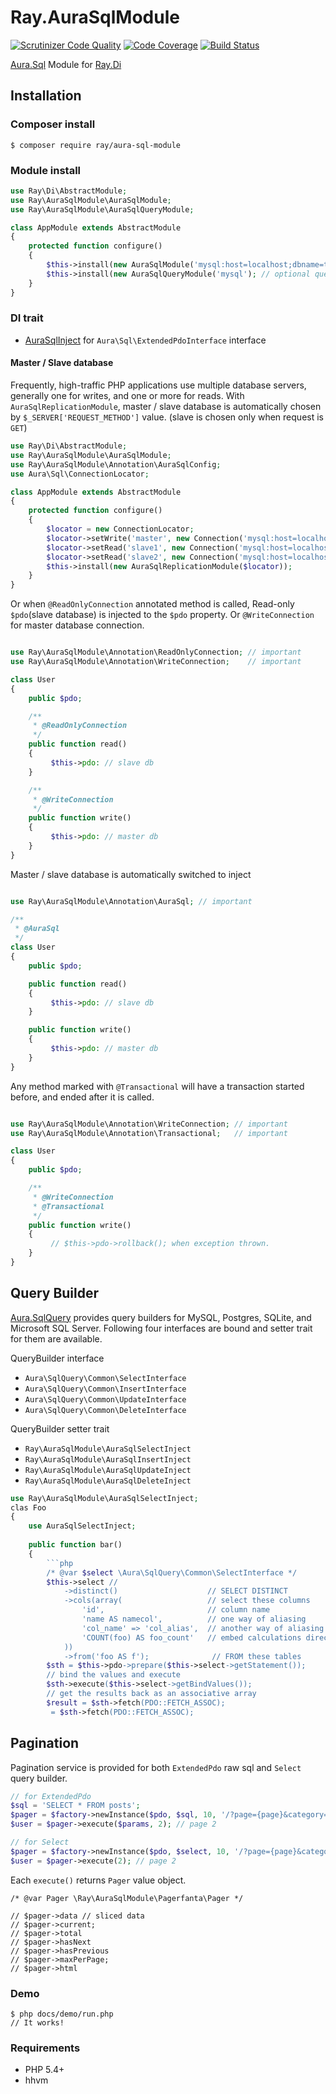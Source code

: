 # Ray.AuraSqlModule

[![Scrutinizer Code Quality](https://scrutinizer-ci.com/g/ray-di/Ray.AuraSqlModule/badges/quality-score.png?b=develop)](https://scrutinizer-ci.com/g/ray-di/Ray.AuraSqlModule/?branch=develop)
[![Code Coverage](https://scrutinizer-ci.com/g/ray-di/Ray.AuraSqlModule/badges/coverage.png?b=develop)](https://scrutinizer-ci.com/g/ray-di/Ray.AuraSqlModule/?branch=develop)
[![Build Status](https://travis-ci.org/ray-di/Ray.AuraSqlModule.svg?branch=1.x)](https://travis-ci.org/ray-di/Ray.AuraSqlModule)

[Aura.Sql](https://github.com/auraphp/Aura.Sql) Module for [Ray.Di](https://github.com/koriym/Ray.Di)

## Installation

### Composer install

    $ composer require ray/aura-sql-module
 
### Module install

```php
use Ray\Di\AbstractModule;
use Ray\AuraSqlModule\AuraSqlModule;
use Ray\AuraSqlModule\AuraSqlQueryModule;

class AppModule extends AbstractModule
{
    protected function configure()
    {
        $this->install(new AuraSqlModule('mysql:host=localhost;dbname=test', 'username', 'password');
        $this->install(new AuraSqlQueryModule('mysql'); // optional query builder
    }
}
```
### DI trait

 * [AuraSqlInject](https://github.com/ray-di/Ray.AuraSqlModule/blob/master/src/AuraSqlInject.php) for `Aura\Sql\ExtendedPdoInterface` interface
 
#### Master / Slave database

Frequently, high-traffic PHP applications use multiple database servers, generally one for writes, and one or more for reads.
With `AuraSqlReplicationModule`, master / slave database is automatically chosen by `$_SERVER['REQUEST_METHOD']` value. (slave is chosen only when request is `GET`)
 
```php
use Ray\Di\AbstractModule;
use Ray\AuraSqlModule\AuraSqlModule;
use Ray\AuraSqlModule\Annotation\AuraSqlConfig;
use Aura\Sql\ConnectionLocator;

class AppModule extends AbstractModule
{
    protected function configure()
    {
        $locator = new ConnectionLocator;
        $locator->setWrite('master', new Connection('mysql:host=localhost;dbname=master', 'username', 'password'));
        $locator->setRead('slave1', new Connection('mysql:host=localhost;dbname=slave1', 'username', 'password'));
        $locator->setRead('slave2', new Connection('mysql:host=localhost;dbname=slave2', 'username', 'password'));
        $this->install(new AuraSqlReplicationModule($locator));
    }
}

```

Or when `@ReadOnlyConnection` annotated method is called, Read-only `$pdo`(slave database) is injected to the `$pdo` property. Or `@WriteConnection` for master database connection.

```php

use Ray\AuraSqlModule\Annotation\ReadOnlyConnection; // important
use Ray\AuraSqlModule\Annotation\WriteConnection;    // important

class User
{
    public $pdo;

    /**
     * @ReadOnlyConnection
     */
    public function read()
    {
         $this->pdo: // slave db
    }

    /**
     * @WriteConnection
     */
    public function write()
    {
         $this->pdo: // master db
    }
}
```

Master / slave database is automatically switched to inject 

```php

use Ray\AuraSqlModule\Annotation\AuraSql; // important

/**
 * @AuraSql
 */
class User
{
    public $pdo;

    public function read()
    {
         $this->pdo: // slave db
    }

    public function write()
    {
         $this->pdo: // master db
    }
}
```

Any method marked with `@Transactional` will have a transaction started before, and ended after it is called.

```php

use Ray\AuraSqlModule\Annotation\WriteConnection; // important
use Ray\AuraSqlModule\Annotation\Transactional;   // important

class User
{
    public $pdo;

    /**
     * @WriteConnection
     * @Transactional
     */
    public function write()
    {
         // $this->pdo->rollback(); when exception thrown.
    }
}
```
## Query Builder

[Aura.SqlQuery](https://github.com/auraphp/Aura.SqlQuery) provides query builders for MySQL, Postgres, SQLite, and Microsoft SQL Server. Following four interfaces are bound and setter trait for them are available.

QueryBuilder interface
 * `Aura\SqlQuery\Common\SelectInterface`
 * `Aura\SqlQuery\Common\InsertInterface`
 * `Aura\SqlQuery\Common\UpdateInterface`
 * `Aura\SqlQuery\Common\DeleteInterface`

QueryBuilder setter trait
 * `Ray\AuraSqlModule\AuraSqlSelectInject`
 * `Ray\AuraSqlModule\AuraSqlInsertInject`
 * `Ray\AuraSqlModule\AuraSqlUpdateInject`
 * `Ray\AuraSqlModule\AuraSqlDeleteInject`

```php
use Ray\AuraSqlModule\AuraSqlSelectInject;
clas Foo
{
    use AuraSqlSelectInject;
    
    public function bar()
    {
        ```php
        /* @var $select \Aura\SqlQuery\Common\SelectInterface */
        $this->select // 
            ->distinct()                    // SELECT DISTINCT
            ->cols(array(                   // select these columns
                'id',                       // column name
                'name AS namecol',          // one way of aliasing
                'col_name' => 'col_alias',  // another way of aliasing
                'COUNT(foo) AS foo_count'   // embed calculations directly
            ))
            ->from('foo AS f');              // FROM these tables
        $sth = $this->pdo->prepare($this->select->getStatement());
        // bind the values and execute
        $sth->execute($this->select->getBindValues());
        // get the results back as an associative array
        $result = $sth->fetch(PDO::FETCH_ASSOC);
         = $sth->fetch(PDO::FETCH_ASSOC);
```

## Pagination

Pagination service is provided for both `ExtendedPdo` raw sql and `Select` query builder. 

```php
// for ExtendedPdo
$sql = 'SELECT * FROM posts';
$pager = $factory->newInstance($pdo, $sql, 10, '/?page={page}&category=sports'); // 10 items per page
$user = $pager->execute($params, 2); // page 2

// for Select
$pager = $factory->newInstance($pdo, $select, 10, '/?page={page}&category=sports');
$user = $pager->execute(2); // page 2
```

Each `execute()` returns `Pager` value object.

```
/* @var Pager \Ray\AuraSqlModule\Pagerfanta\Pager */

// $pager->data // sliced data
// $pager->current;
// $pager->total
// $pager->hasNext
// $pager->hasPrevious
// $pager->maxPerPage;
// $pager->html
```


### Demo

    $ php docs/demo/run.php
    // It works!

### Requirements

 * PHP 5.4+
 * hhvm
 